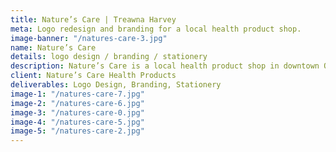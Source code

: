 ```yaml
---
title: Nature’s Care | Treawna Harvey
meta: Logo redesign and branding for a local health product shop.
image-banner: "/natures-care-3.jpg"
name: Nature’s Care
details: logo design / branding / stationery
description: Nature’s Care is a local health product shop in downtown Ottawa. The store is recognized for its extensive inventory, friendly staff and knowledgeable owner, so the redesign of their logo and brand had these qualities in mind.
client: Nature’s Care Health Products
deliverables: Logo Design, Branding, Stationery
image-1: "/natures-care-7.jpg"
image-2: "/natures-care-6.jpg"
image-3: "/natures-care-0.jpg"
image-4: "/natures-care-5.jpg"
image-5: "/natures-care-2.jpg"
---
```

